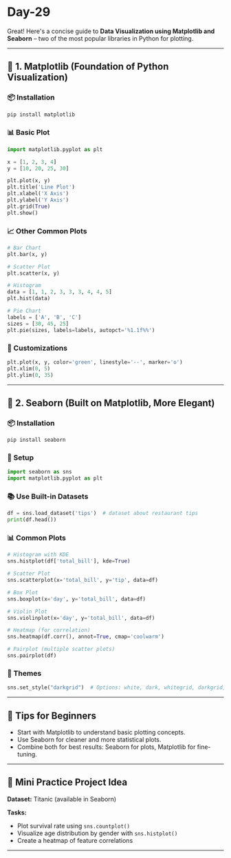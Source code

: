 # Day-29

Great! Here's a concise guide to **Data Visualization using Matplotlib and Seaborn** – two of the most popular libraries in Python for plotting.

---

## 🔹 1. **Matplotlib (Foundation of Python Visualization)**

### 📦 Installation

```bash
pip install matplotlib
```

### 📊 Basic Plot

```python
import matplotlib.pyplot as plt

x = [1, 2, 3, 4]
y = [10, 20, 25, 30]

plt.plot(x, y)
plt.title('Line Plot')
plt.xlabel('X Axis')
plt.ylabel('Y Axis')
plt.grid(True)
plt.show()
```

### 📈 Other Common Plots

```python
# Bar Chart
plt.bar(x, y)

# Scatter Plot
plt.scatter(x, y)

# Histogram
data = [1, 1, 2, 3, 3, 3, 4, 4, 5]
plt.hist(data)

# Pie Chart
labels = ['A', 'B', 'C']
sizes = [30, 45, 25]
plt.pie(sizes, labels=labels, autopct='%1.1f%%')
```

### 🎨 Customizations

```python
plt.plot(x, y, color='green', linestyle='--', marker='o')
plt.xlim(0, 5)
plt.ylim(0, 35)
```

---

## 🔹 2. **Seaborn (Built on Matplotlib, More Elegant)**

### 📦 Installation

```bash
pip install seaborn
```

### 🔧 Setup

```python
import seaborn as sns
import matplotlib.pyplot as plt
```

### 📚 Use Built-in Datasets

```python
df = sns.load_dataset('tips')  # dataset about restaurant tips
print(df.head())
```

### 📊 Common Plots

```python
# Histogram with KDE
sns.histplot(df['total_bill'], kde=True)

# Scatter Plot
sns.scatterplot(x='total_bill', y='tip', data=df)

# Box Plot
sns.boxplot(x='day', y='total_bill', data=df)

# Violin Plot
sns.violinplot(x='day', y='total_bill', data=df)

# Heatmap (for correlation)
sns.heatmap(df.corr(), annot=True, cmap='coolwarm')

# Pairplot (multiple scatter plots)
sns.pairplot(df)
```

### 🎨 Themes

```python
sns.set_style("darkgrid")  # Options: white, dark, whitegrid, darkgrid, ticks
```

---

## 🧠 Tips for Beginners

* Start with Matplotlib to understand basic plotting concepts.
* Use Seaborn for cleaner and more statistical plots.
* Combine both for best results: Seaborn for plots, Matplotlib for fine-tuning.

---

## 📘 Mini Practice Project Idea

**Dataset:** Titanic (available in Seaborn)

**Tasks:**

* Plot survival rate using `sns.countplot()`
* Visualize age distribution by gender with `sns.histplot()`
* Create a heatmap of feature correlations

---

